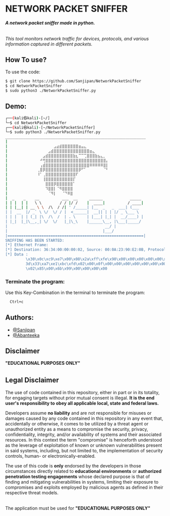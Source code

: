 # NETWORK PACKET SNIFFER

***A network packet sniffer made in python.***
######
*This tool monitors network traffic for devices, protocols, and various information captured in different packets.*

## How To use?
To use the code:
```bash
$ git clone https://github.com/Sanjipan/NetworkPacketSniffer
$ cd NetworkPacketSniffer
$ sudo python3 ./NetworkPacketSniffer.py
```
    
## Demo:
```bash
┌──(kali㉿kali)-[~/]
└─$ cd NetworkPacketSniffer
┌──(kali㉿kali)-[~/NetworkPacketSniffer]
└─$ sudo python3 ./NetworkPacketSniffer.py
______________________________________________________________
|                                                            
|             ⠀⠀⠀⠀⠀⠀⣠⣴⣾⣿⣿⣿⣿⣿⣿⣶⣤⣄⠀⠀⠀⠀⠀⠀⠀⠀              
|             ⠀⠀⠀⠀⣠⣾⣿⣿⣿⣿⣿⣿⣿⣿⣿⣿⣿⣿⣿⣶⣄⠀⠀⠀⠀⠀             
|             ⠀⠀⣠⣾⣿⣿⣿⣿⣿⣿⣿⣿⣿⣷⣆⠉⠉⢉⣿⣿⣿⣷⣦⣄⡀⠀            
|             ⠀⠚⢛⣿⣿⣿⣿⣿⣿⣿⣿⣿⣿⣿⣿⣿⣿⣿⣿⣿⣿⣿⣿⣿⣿⡄            
|             ⠀⢠⣾⣿⣿⣿⣿⣿⣿⣿⣿⣿⣿⣿⣿⣿⣿⣿⣿⠿⠿⠿⠿⠿⣿⡇            
|             ⢀⣿⡿⣿⣿⣿⣿⣿⣿⣿⣿⣿⣿⣿⣿⡿⠋⠁⠀⠀⠀⠀⠀⠀⠈⠃             
|             ⠸⠁⢀⣿⣿⣿⣿⣿⣿⣿⣿⣿⣿⣿⠏⠀⠀⠀⠀⠀⠀⠀⠀⠀⠀⠀             
|             ⠀⠀⢸⣿⣿⣿⣿⣿⣿⣿⣿⣿⣿⡏⠀⠀⠀⠀⠀⠀⠀⠀⠀⠀⠀⠀              
|             ⠀⠀⠀⣿⣿⣿⡿⣿⣿⣿⣿⣿⣿⠁⠀⠀⠀⠀⠀⠀⠀⠀⠀⠀⠀⠀             
|             ⠀⠀⠀⠹⣿⣿⡇⠈⠻⣿⣿⣿⣿⠀⠀⠀⠀⠀⠀⠀⠀⠀⠀⠀⠀⠀              
|             ⠀⠀⠀⠀⠈⠻⡇⠀⠀⠈⠙⠿⣿⠀⠀⠀⠀⠀⠀⠀⠀⠀⠀⠀⠀⠀               
|  _    _    __          ___  __     ______            _____ 
| | |  | |   \ \        / / |/ /    |  ____|          / ____|
| | |__| | __ \ \  /\  / /| ' /_____| |__  _   _  ___| (___  
| |  __  |/ _` \ \/  \/ / |  <______|  __|| | | |/ _ \___ \ 
| | |  | | (_| |\  /\  /  | . \     | |___| |_| |  __/____) |
| |_|  |_|\__,_| \/  \/   |_|\_\    |______\__, |\___|_____/ 
|                                           __/ |            
|                                          |___/             
|============================================================|
SNIFFING HAS BEEN STARTED:
[*] Ethernet Frame: 
[*] Destination: 36:34:00:00:00:02, Source: 00:0A:23:90:E2:0B, Protocol: 46640
[*] Data :
         \x30\x0c\xc9\xe7\x00\x08\x2a\xff\xfe\x90\x00\x00\x00\x00\x00\x00\xf8\xfa\x00\x
         3d\x33\xa7\xe1\xbc\xfd\x02\x00\x0f\x00\x00\x00\x00\x00\x00\x00\x00\x00\x00\x00
         \x02\x85\x00\x6b\x99\x00\x00\x00\x00

```
### **Terminate the program:**

Use this Key-Combination in the terminal to terminate the program:
```bash
  Ctrl+c
```


## Authors:

- [@Sanjipan](https://github.com/Sanjipan)
- [@Abanteeka](https://github.com/Abanteeka/)

## **Disclaimer**
**"EDUCATIONAL PURPOSES ONLY"**
######
## Legal Disclaimer
The use of code contained in this repository, either in part or in its totality,
for engaging targets without prior mutual consent is illegal. **It is
the end user's responsibility to obey all applicable local, state and
federal laws.**

Developers assume **no liability** and are not
responsible for misuses or damages caused by any code contained
in this repository in any event that, accidentally or otherwise, it comes to
be utilized by a threat agent or unauthorized entity as a means to compromise
the security, privacy, confidentiality, integrity, and/or availability of
systems and their associated resources. In this context the term "compromise" is
henceforth understood as the leverage of exploitation of known or unknown vulnerabilities
present in said systems, including, but not limited to, the implementation of
security controls, human- or electronically-enabled.

The use of this code is **only** endorsed by the developers in those
circumstances directly related to **educational environments** or
**authorized penetration testing engagements** whose declared purpose is that
of finding and mitigating vulnerabilities in systems, limiting their exposure
to compromises and exploits employed by malicious agents as defined in their
respective threat models.
######
The application must be used for **"EDUCATIONAL PURPOSES ONLY"**
